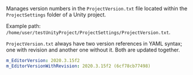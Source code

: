 Manages version numbers in the `ProjectVersion.txt` file located within the `ProjectSettings` folder of a Unity project.

Example path: `/home/user/testUnityProject/ProjectSettings/ProjectVersion.txt`.

`ProjectVersion.txt` always have two version references in YAML syntax; one with revision and another one without it.
Both are updated together.

```yml
m_EditorVersion: 2020.3.15f2
m_EditorVersionWithRevision: 2020.3.15f2 (6cf78cb77498)
```
